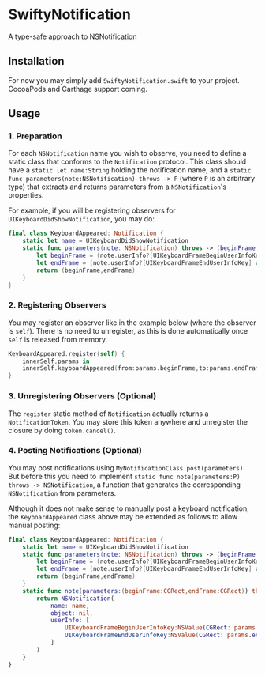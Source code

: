 # SwiftyNotification
A type-safe approach to NSNotification

## Installation

For now you may simply add `SwiftyNotification.swift` to your project. CocoaPods and Carthage support coming.

## Usage

### 1. Preparation

For each `NSNotification` name you wish to observe, you need to define a static class that conforms to the `Notification` protocol. This class should have a `static let name:String` holding the notification name, and a `static func parameters(note:NSNotification) throws -> P` (where `P` is an arbitrary type) that extracts and returns parameters from a `NSNotification`'s properties.

For example, if you will be registering observers for `UIKeyboardDidShowNotification`, you may do:

```swift
final class KeyboardAppeared: Notification {
    static let name = UIKeyboardDidShowNotification
    static func parameters(note: NSNotification) throws -> (beginFrame:CGRect,endFrame:CGRect) {
        let beginFrame = (note.userInfo?[UIKeyboardFrameBeginUserInfoKey] as? NSValue)?.CGRectValue() ?? CGRectNull
        let endFrame = (note.userInfo?[UIKeyboardFrameEndUserInfoKey] as? NSValue)?.CGRectValue() ?? CGRectNull
        return (beginFrame,endFrame)
    }
}
```

### 2. Registering Observers

You may register an observer like in the example below (where the observer is `self`). There is no need to unregister, as this is done automatically once `self` is released from memory.

```swift
KeyboardAppeared.register(self) {
    innerSelf,params in
    innerSelf.keyboardAppeared(from:params.beginFrame,to:params.endFrame)
}
```

### 3. Unregistering Observers (Optional)

The `register` static method of `Notification` actually returns a `NotificationToken`. You may store this token anywhere and unregister the closure by doing `token.cancel()`.

### 4. Posting Notifications (Optional)

You may post notifications using `MyNotificationClass.post(parameters)`. But before this you need to implement `static func note(parameters:P) throws -> NSNotification`, a function that generates the corresponding `NSNotification` from parameters.

Although it does not make sense to manually post a keyboard notification, the `KeyboardAppeared` class above may be extended as follows to allow manual posting:

```swift
final class KeyboardAppeared: Notification {
    static let name = UIKeyboardDidShowNotification
    static func parameters(note: NSNotification) throws -> (beginFrame:CGRect,endFrame:CGRect) {
        let beginFrame = (note.userInfo?[UIKeyboardFrameBeginUserInfoKey] as? NSValue)?.CGRectValue() ?? CGRectNull
        let endFrame = (note.userInfo?[UIKeyboardFrameEndUserInfoKey] as? NSValue)?.CGRectValue() ?? CGRectNull
        return (beginFrame,endFrame)
    }
    static func note(parameters:(beginFrame:CGRect,endFrame:CGRect)) throws -> NSNotification {
        return NSNotification(
            name: name,
            object: nil,
            userInfo: [
                UIKeyboardFrameBeginUserInfoKey:NSValue(CGRect: params.beginFrame),
                UIKeyboardFrameEndUserInfoKey:NSValue(CGRect: params.endFrame)
            ]
        )
    }
}
```

